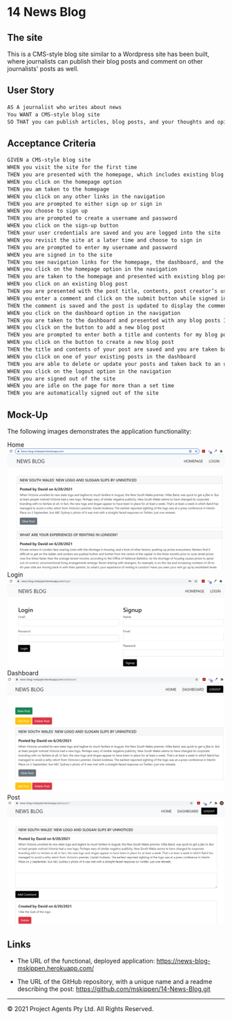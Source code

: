 # 14 News Blog

## The site

This is a CMS-style blog site similar to a Wordpress site has been built, where journalists can publish their blog posts and comment on other journalists' posts as well.

## User Story

```md
AS A journalist who writes about news
You WANT a CMS-style blog site
SO THAT you can publish articles, blog posts, and your thoughts and opinions
```

## Acceptance Criteria

```md
GIVEN a CMS-style blog site
WHEN you visit the site for the first time
THEN you are presented with the homepage, which includes existing blog posts if any have been posted; navigation links for the homepage and the dashboard; and the option to log in
WHEN you click on the homepage option
THEN you am taken to the homepage
WHEN you click on any other links in the navigation
THEN you are prompted to either sign up or sign in
WHEN you choose to sign up
THEN you are prompted to create a username and password
WHEN you click on the sign-up button
THEN your user credentials are saved and you are logged into the site
WHEN you revisit the site at a later time and choose to sign in
THEN you are prompted to enter my username and password
WHEN you are signed in to the site
THEN you see navigation links for the homepage, the dashboard, and the option to log out
WHEN you click on the homepage option in the navigation
THEN you are taken to the homepage and presented with existing blog posts that include the post title and the date created
WHEN you click on an existing blog post
THEN you are presented with the post title, contents, post creator’s username, and date created for that post and have the option to leave a comment
WHEN you enter a comment and click on the submit button while signed in
THEN the comment is saved and the post is updated to display the comment, the comment creator’s username, and the date created
WHEN you click on the dashboard option in the navigation
THEN you are taken to the dashboard and presented with any blog posts I have already created and the option to add a new blog post
WHEN you click on the button to add a new blog post
THEN you are prompted to enter both a title and contents for my blog post
WHEN you click on the button to create a new blog post
THEN the title and contents of your post are saved and you are taken back to an updated dashboard with your new blog post
WHEN you click on one of your existing posts in the dashboard
THEN you are able to delete or update your posts and taken back to an updated dashboard
WHEN you click on the logout option in the navigation
THEN you are signed out of the site
WHEN you are idle on the page for more than a set time
THEN you are automatically signed out of the site 
```

## Mock-Up

The following images demonstrates the application functionality:

Home
![Home](./assets/home.PNG)
Login
![Login](./assets/login.PNG)
Dashboard
![Dashboard](./assets/dashboard.PNG)
Post
![Post](./assets/post.PNG)

## Links

* The URL of the functional, deployed application: <https://news-blog-mskippen.herokuapp.com/>

* The URL of the GitHub repository, with a unique name and a readme describing the post: <https://github.com/mskippen/14-News-Blog.git>

---
© 2021 Project Agents Pty Ltd. All Rights Reserved.
